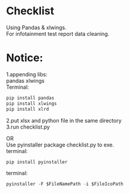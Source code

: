 Checklist
==========
Using Pandas & xlwings.  
For infotainment test report data cleaning.  

Notice: 
==========
1.appending libs:  
pandas xlwings  
Terminal:  
```python  
pip install pandas  
pip install xlwings  
pip install xlrd  
```  
2.put xlsx and python file in the same directory  
3.run checklist.py  
  
OR   
Use pyinstaller package checklist.py to exe.  
terminal:
```python 
pip install pyinstaller  
``` 
terminal:  
```python
pyinstaller -F $FileNamePath -i $FileIcoPath  
``` 
